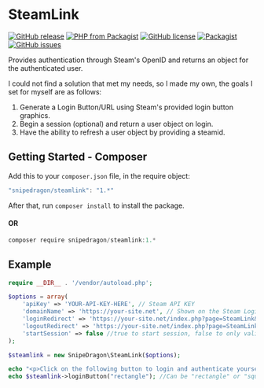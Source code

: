 # SteamLink
[![GitHub release](https://img.shields.io/github/release/snipedragon/steamlink.svg?style=plastic)](https://packagist.org/packages/snipedragon/steamlink)
[![PHP from Packagist](https://img.shields.io/packagist/php-v/snipedragon/steamlink.svg?style=plastic)](https://packagist.org/packages/snipedragon/steamlink)
[![GitHub license](https://img.shields.io/github/license/snipedragon/steamlink.svg?style=plastic)](https://github.com/SnipeDragon/steamlink/blob/master/LICENSE)
[![Packagist](https://img.shields.io/packagist/dt/snipedragon/steamlink.svg?style=plastic)](https://packagist.org/packages/snipedragon/steamlink)
[![GitHub issues](https://img.shields.io/github/issues/snipedragon/steamlink.svg?style=plastic)](https://github.com/snipedragon/steamlink/issues)


Provides authentication through Steam's OpenID and returns an object for the authenticated user.

I could not find a solution that met my needs, so I made my own, the goals I set for myself are as follows:

1.  Generate a Login Button/URL using Steam's provided login button graphics.
2.  Begin a session (optional) and return a user object on login.
3.  Have the ability to refresh a user object by providing a steamid.

## Getting Started - Composer

Add this to your `composer.json` file, in the require object:

```javascript
"snipedragon/steamlink": "1.*"
```

After that, run `composer install` to install the package.

#### OR

```javascript
composer require snipedragon/steamlink:1.*
```

## Example

```php
require __DIR__ . '/vendor/autoload.php';

$options = array(
    'apiKey' => 'YOUR-API-KEY-HERE', // Steam API KEY
    'domainName' => 'https://your-site.net', // Shown on the Steam Login page to your users.
    'loginRedirect' => 'https://your-site.net/index.php?page=SteamLink&action=Login', // Returns user to this page on login.
    'logoutRedirect' => 'https://your-site.net/index.php?page=SteamLink&action=Logout', // Returns user to this page on logout.
    'startSession' => false //true to start session, false to only validate and return a steam user object.
);

$steamlink = new SnipeDragon\SteamLink($options);

echo "<p>Click on the following button to login and authenticate yourself through Steam:</p>";
echo $steamlink->loginButton("rectangle"); //Can be "rectangle" or "square".
```

